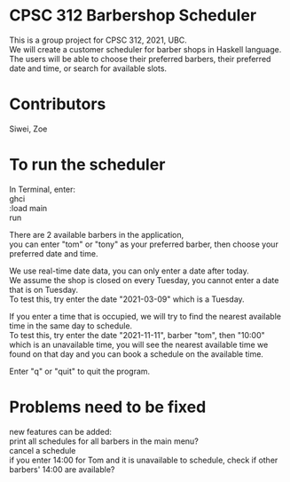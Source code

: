 # CPSC 312 Barbershop Scheduler

This is a group project for CPSC 312, 2021, UBC. \
We will create a customer scheduler for barber shops in Haskell language. The users will be able to choose their preferred barbers, their preferred date and time, or search for available slots.

# Contributors
Siwei, Zoe

# To run the scheduler
In Terminal, enter:\
        ghci\
        :load main\
        run


There are 2 available barbers in the application, \
you can enter "tom" or "tony" as your preferred barber, then choose your preferred date and time. 

We use real-time date data, you can only enter a date after today. \
We assume the shop is closed on every Tuesday, you cannot enter a date that is on Tuesday.\
To test this, try enter the date "2021-03-09" which is a Tuesday.

If you enter a time that is occupied, we will try to find the nearest available time in the same day to schedule.\
To test this, try enter the date "2021-11-11", barber "tom", then "10:00" which is an unavailable time, you will see the nearest available time we found on that day and you can book a schedule on the available time. 

Enter "q" or "quit" to quit the program.

# Problems need to be fixed

new features can be added:\
print all schedules for all barbers in the main menu?\
cancel a schedule\
if you enter 14:00 for Tom and it is unavailable to schedule, check if other barbers' 14:00 are available?